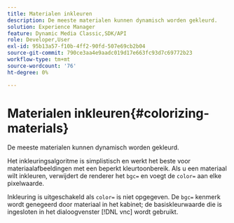 ```yaml
---
title: Materialen inkleuren
description: De meeste materialen kunnen dynamisch worden gekleurd.
solution: Experience Manager
feature: Dynamic Media Classic,SDK/API
role: Developer,User
exl-id: 95b13a57-f10b-4ff2-90fd-507e69cb2b04
source-git-commit: 790ce3aa4e9aadc019d17e663fc93d7c69772b23
workflow-type: tm+mt
source-wordcount: '76'
ht-degree: 0%

---
```


# Materialen inkleuren{#colorizing-materials}

De meeste materialen kunnen dynamisch worden gekleurd.

Het inkleuringsalgoritme is simplistisch en werkt het beste voor materiaalafbeeldingen met een beperkt kleurtoonbereik. Als u een materiaal wilt inkleuren, verwijdert de renderer het `bgc=` en voegt de `color=` aan elke pixelwaarde.

Inkleuring is uitgeschakeld als `color=` is niet opgegeven. De `bgc=` kenmerk wordt genegeerd door materiaal in het kabinet; de basiskleurwaarde die is ingesloten in het dialoogvenster [!DNL vnc] wordt gebruikt.
